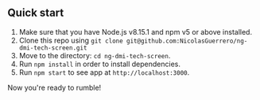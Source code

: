 
## Quick start

1.  Make sure that you have Node.js v8.15.1 and npm v5 or above installed.
2.  Clone this repo using `git clone git@github.com:NicolasGuerrero/ng-dmi-tech-screen.git`
3.  Move to the directory: `cd ng-dmi-tech-screen`.<br />
4.  Run `npm install` in order to install dependencies.<br />
5.  Run `npm start` to see app at `http://localhost:3000`.

Now you're ready to rumble!
